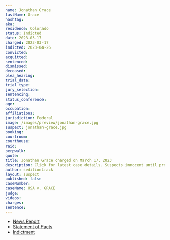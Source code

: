 ```yaml
---
name: Jonathan Grace
lastName: Grace
hashtag:
aka:
residence: Colorado
status: Indicted
date: 2023-03-17
charged: 2023-03-17
indicted: 2023-04-26
convicted:
acquitted:
sentenced:
dismissed:
deceased:
plea_hearing:
trial_date:
trial_type:
jury_selection:
sentencing:
status_conference:
age:
occupation:
affiliations:
jurisdiction: Federal
image: /images/preview/jonathan-grace.jpg
suspect: jonathan-grace.jpg
booking:
courtroom:
courthouse:
raid:
perpwalk:
quote:
title: Jonathan Grace charged on March 17, 2023
description: Click for latest case details. Suspects innocent until proven guilty.
author: seditiontrack
layout: suspect
published: false
caseNumber:
caseName: USA v. GRACE
judge:
videos:
charges:
sentence:
---
```


- [News Report]()
- [Statement of Facts](https://storage.courtlistener.com/recap/gov.uscourts.dcd.253252/gov.uscourts.dcd.253252.1.1.pdf)
- [Indictment](https://storage.courtlistener.com/recap/gov.uscourts.dcd.254631/gov.uscourts.dcd.254631.41.0_1.pdf)
